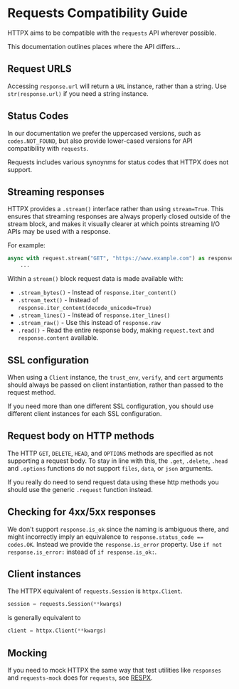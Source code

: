 # Requests Compatibility Guide

HTTPX aims to be compatible with the `requests` API wherever possible.

This documentation outlines places where the API differs...

## Request URLS

Accessing `response.url` will return a `URL` instance, rather than a string.
Use `str(response.url)` if you need a string instance.

## Status Codes

In our documentation we prefer the uppercased versions, such as `codes.NOT_FOUND`, but also provide lower-cased versions for API compatibility with `requests`.

Requests includes various synoynms for status codes that HTTPX does not support.

## Streaming responses

HTTPX provides a `.stream()` interface rather than using `stream=True`. This ensures that streaming responses are always properly closed outside of the stream block, and makes it visually clearer at which points streaming I/O APIs may be used with a response.

For example:

```python
async with request.stream("GET", "https://www.example.com") as response:
    ...
```

Within a `stream()` block request data is made available with:

* `.stream_bytes()` - Instead of `response.iter_content()`
* `.stream_text()` - Instead of `response.iter_content(decode_unicode=True)`
* `.stream_lines()` - Instead of `response.iter_lines()`
* `.stream_raw()` - Use this instead of `response.raw`
* `.read()` - Read the entire response body, making `request.text` and `response.content` available.

## SSL configuration

When using a `Client` instance, the `trust_env`, `verify`, and `cert` arguments should always be passed on client instantiation, rather than passed to the request method.

If you need more than one different SSL configuration, you should use different client instances for each SSL configuration.

## Request body on HTTP methods

The HTTP `GET`, `DELETE`, `HEAD`, and `OPTIONS` methods are specified as not supporting a request body. To stay in line with this, the `.get`, `.delete`, `.head` and `.options` functions do not support `files`, `data`, or `json` arguments.

If you really do need to send request data using these http methods you should use the generic `.request` function instead.

## Checking for 4xx/5xx responses

We don't support `response.is_ok` since the naming is ambiguous there, and might incorrectly imply an equivalence to `response.status_code == codes.OK`. Instead we provide the `response.is_error` property. Use `if not response.is_error:` instead of `if response.is_ok:`.

## Client instances

The HTTPX equivalent of `requests.Session` is `httpx.Client`.

```python
session = requests.Session(**kwargs)
```

is generally equivalent to

```python
client = httpx.Client(**kwargs)
```

## Mocking

If you need to mock HTTPX the same way that test utilities like `responses` and `requests-mock` does for `requests`, see [RESPX](https://github.com/lundberg/respx).
